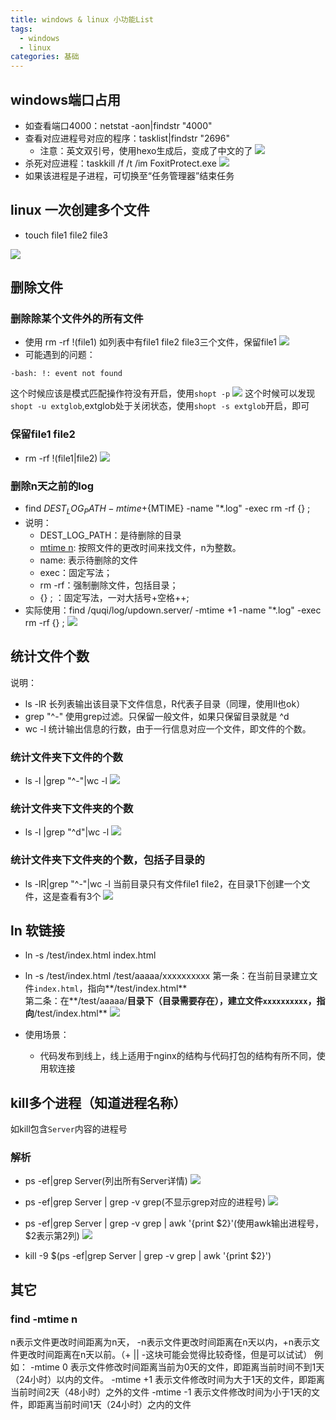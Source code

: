 ```yaml
---
title: windows & linux 小功能List
tags:
  - windows
  - linux
categories: 基础
---
```


## windows端口占用
  - 如查看端口4000：netstat -aon|findstr "4000"
  - 查看对应进程号对应的程序：tasklist|findstr "2696"
    - 注意：英文双引号，使用hexo生成后，变成了中文的了
  ![](https://img.ryoma.top/MiniFunctionList/8.png)
  - 杀死对应进程：taskkill /f /t /im FoxitProtect.exe
  ![](https://img.ryoma.top/MiniFunctionList/9.png)
  - 如果该进程是子进程，可切换至“任务管理器”结束任务
  
## linux 一次创建多个文件
  - touch file1 file2 file3
  
  ![](https://img.ryoma.top/MiniFunctionList/1.png)
<!-- more -->

## 删除文件
### 删除除某个文件外的所有文件
  - 使用 rm -rf !(file1)
  如列表中有file1 file2 file3三个文件，保留file1
    ![](https://img.ryoma.top/MiniFunctionList/2.png)
  - 可能遇到的问题：
  ```
  -bash: !: event not found
  ```
  这个时候应该是模式匹配操作符没有开启，使用```shopt -p```
  ![](https://img.ryoma.top/MiniFunctionList/3.png)
  这个时候可以发现```shopt -u extglob```,extglob处于关闭状态，使用```shopt -s extglob```开启，即可

### 保留file1 file2
  - rm -rf !(file1|file2)
  ![](https://img.ryoma.top/MiniFunctionList/4.png)

### 删除n天之前的log
- find ${DEST_LOG_PATH} -mtime +${MTIME} -name "*.log" -exec rm -rf {} \;
- 说明：
  - DEST_LOG_PATH：是待删除的目录
  - [mtime n](#find-mtime-n): 按照文件的更改时间来找文件，n为整数。
  - name: 表示待删除的文件
  - exec：固定写法；
  - rm -rf：强制删除文件，包括目录；
  - {} \; ：固定写法，一对大括号+空格+\+; 
- 实际使用：find /quqi/log/updown.server/ -mtime +1 -name "*.log" -exec rm -rf {} \;
![](https://img.ryoma.top/MiniFunctionList/10.png)



## 统计文件个数
  说明：
  - ls -lR
  长列表输出该目录下文件信息，R代表子目录（同理，使用ll也ok）
  - grep "^-"
  使用grep过滤。只保留一般文件，如果只保留目录就是 ^d
  - wc -l
  统计输出信息的行数，由于一行信息对应一个文件，即文件的个数。

### 统计文件夹下文件的个数
  - ls -l |grep "^-"|wc -l
  ![](https://img.ryoma.top/MiniFunctionList/5.png)

### 统计文件夹下文件夹的个数
  - ls -l |grep "^d"|wc -l
  ![](https://img.ryoma.top/MiniFunctionList/6.png)

### 统计文件夹下文件夹的个数，包括子目录的
  - ls -lR|grep "^-"|wc -l
  当前目录只有文件file1 file2，在目录1下创建一个文件，这是查看有3个
  ![](https://img.ryoma.top/MiniFunctionList/7.png)

## ln 软链接
- ln -s /test/index.html index.html
- ln -s /test/index.html /test/aaaaa/xxxxxxxxxx
第一条：在当前目录建立文件```index.html```，指向**/test/index.html** <br>
第二条：在**/test/aaaaa/**目录下（目录需要存在），建立文件```xxxxxxxxxx```，指向**/test/index.html**
 ![](https://img.ryoma.top/MiniFunctionList/11.png)

- 使用场景：
  - 代码发布到线上，线上适用于nginx的结构与代码打包的结构有所不同，使用软连接

## kill多个进程（知道进程名称）
如kill包含`Server`内容的进程号

### 解析
- ps -ef|grep Server(列出所有Server详情)
 ![](https://img.ryoma.top/MiniFunctionList/12.png)
- ps -ef|grep Server | grep -v grep(不显示grep对应的进程号)
 ![](https://img.ryoma.top/MiniFunctionList/13.png)
- ps -ef|grep Server | grep -v grep | awk '{print $2}'(使用awk输出进程号，$2表示第2列)
 ![](https://img.ryoma.top/MiniFunctionList/14.png)

- kill -9 $(ps -ef|grep Server | grep -v grep | awk '{print $2}')

## 其它
### find -mtime n
n表示文件更改时间距离为n天， -n表示文件更改时间距离在n天以内，+n表示文件更改时间距离在n天以前。（+ || -这块可能会觉得比较奇怪，但是可以试试）
例如：
-mtime 0 表示文件修改时间距离当前为0天的文件，即距离当前时间不到1天（24小时）以内的文件。
-mtime +1 表示文件修改时间为大于1天的文件，即距离当前时间2天（48小时）之外的文件
-mtime -1 表示文件修改时间为小于1天的文件，即距离当前时间1天（24小时）之内的文件